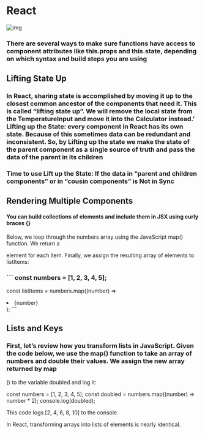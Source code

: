 # React
![img](https://i.ytimg.com/vi/szmS_M-BMls/mqdefault.jpg)

### There are several ways to make sure functions have access to component attributes like this.props and this.state, depending on which syntax and build steps you are using

## Lifting State Up

### In React, sharing state is accomplished by moving it up to the closest common ancestor of the components that need it. This is called “lifting state up”. We will remove the local state from the TemperatureInput and move it into the Calculator instead.’ Lifting up the State: every component in React has its own state. Because of this sometimes data can be redundant and inconsistent. So, by Lifting up the state we make the state of the parent component as a single source of truth and pass the data of the parent in its children

### Time to use Lift up the State: If the data in “parent and children components” or in “cousin components” is Not in Sync

## Rendering Multiple Components

#### You can build collections of elements and include them in JSX using curly braces {}

Below, we loop through the numbers array using the JavaScript map() function. We return a

element for each item. Finally, we assign the resulting array of elements to listItems:


 ### ``` const numbers = [1, 2, 3, 4, 5];
  const listItems = numbers.map((number) =>
   <li>{number}</li>
  );
  ```

## Lists and Keys

### First, let’s review how you transform lists in JavaScript. Given the code below, we use the map() function to take an array of numbers and double their values. We assign the new array returned by map

() to the variable doubled and log it:

const numbers = [1, 2, 3, 4, 5]; const doubled = numbers.map((number) => number * 2); console.log(doubled);

This code logs [2, 4, 6, 8, 10] to the console.

In React, transforming arrays into lists of elements is nearly identical.
